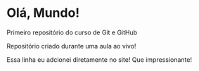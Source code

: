# Olá, Mundo!
 Primeiro repositório do curso de Git e GitHub

Repositório criado durante uma aula ao vivo!

Essa linha eu adcionei diretamente no site! Que impressionante!
